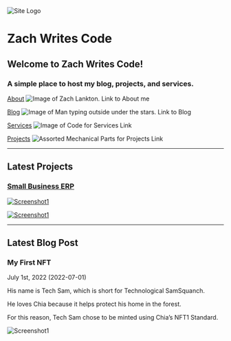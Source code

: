 <div class="logo">
    <img src="/imgs/zwc.logo.png" alt="Site Logo" />
    <h1>Zach Writes Code</h1>
</div>

## Welcome to Zach Writes Code!

### A simple place to host my blog, projects, and services.

<div class="cards">

<a href="/about"><label>About</label></a>
![Image of Zach Lankton. Link to About me](/imgs/me.jpg)

<a href="/blog"><label>Blog</label></a>
![Image of Man typing outside under the stars. Link to Blog](/imgs/blog.jpg)

<a href="/services"><label>Services</label></a>
![Image of Code for Services Link](/imgs/code.jpg)

<a href="/projects"><label>Projects</label></a>
![Assorted Mechanical Parts for Projects Link](/imgs/projects.jpg)

</div>

---

## Latest Projects

<a href="/projects/erp">
<div class="card">

### Small Business ERP

<div class="row">

![Screenshot1](/imgs/erpcap1.png)

![Screenshot1](/imgs/erpcap2.png)

</div>

</div>
</a>

---

## Latest Blog Post

<a href="/blog/my-first-nft" style="text-decoration: none;">
<div class="card">

### My First NFT

<div class="row" >

<div>

July 1st, 2022 (2022-07-01)

His name is Tech Sam, which is short for Technological SamSquanch.

He loves Chia because it helps protect his home in the forest.

For this reason, Tech Sam chose to be minted using Chia’s NFT1 Standard.

</div>

![Screenshot1](/imgs/techSamLoRes.png)

</div>

</div>
</a>
